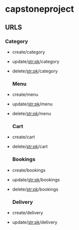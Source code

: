# capstoneproject

## URLS
  ### Category
* create/category
* update/<str:pk>/category
* delete/<str:pk>/category

  ### Menu
* create/menu
* update/<str:pk>/menu
* delete/<str:pk>/menu

  ### Cart
* create/cart
* delete/<str:pk>/cart

  ### Bookings
* create/bookings
* update/<str:pk>/bookings
* delete/<str:pk>/bookings

  ### Delivery
* create/delivery
* update/<str:pk>/delivery
